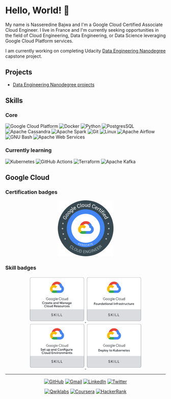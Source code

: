 # Hello, World! 👋

My name is Nasseredine Bajwa and I'm a Google Cloud Certified Associate Cloud Engineer. I live in France and I'm currently seeking opportunities in the field of Cloud Engineering, Data Engineering, or Data Science leveraging Google Cloud Platform services.

I am currently working on completing Udacity <a href="https://github.com/nasseredine/udacity-dend/blob/master/README.md">Data Engineering Nanodegree</a> capstone project.

## Projects
- <a href="https://github.com/nasseredine/udacity-dend/blob/master/README.md">Data Engineering Nanodegree projects</a>




## Skills

### Core

<p>
  <img src="https://img.shields.io/badge/-Google_Cloud_Platform-4285F4?style=flat-square&logo=google-cloud&logoColor=white" alt="Google Cloud Platform"/>
  <img src="https://img.shields.io/badge/-Docker-2496ED?style=flat-square&logo=docker&logoColor=white" alt="Docker"/>
  <img src="https://img.shields.io/badge/-Python-3776AB?style=flat-square&logo=python&logoColor=white" alt="Python"/>
  <img src="https://img.shields.io/badge/-PostgresSQL-336791?style=flat-square&logo=postgresql&logoColor=white" alt="PostgresSQL"/>
  <img src="https://img.shields.io/badge/-Apache_Cassandra-1287B1?style=flat-square&logo=apache-cassandra&logoColor=white" alt="Apache Cassandra"/>
  <img src="https://img.shields.io/badge/-Apache_Spark-E25A1C?style=flat-square&logo=apache-spark&logoColor=white" alt="Apache Spark"/>
  <img src="https://img.shields.io/badge/-Git-F05032?style=flat-square&logo=git&logoColor=white" alt="Git"/>
  <img src="https://img.shields.io/badge/-Linux-FCC624?style=flat-square&logo=linux&logoColor=white" alt="Linux"/>
  <img src="https://img.shields.io/badge/-Apache_Airflow-007A88?style=flat-square&logo=apache-airflow&logoColor=white" alt="Apache Airflow"/>
  <img src="https://img.shields.io/badge/-GNU_Bash-4EAA25?style=flat-square&logo=gnu-bash&logoColor=white" alt="GNU Bash"/>
  <img src="https://img.shields.io/badge/-Amazon_Web_Services-232F3E?style=flat-square&logo=amazon-aws&logoColor=white" alt="Apache Web Services"/>
</p>

### Currently learning
<p>
  <img src="https://img.shields.io/badge/-Kubernetes-326CE5?style=flat-square&logo=kubernetes&logoColor=white" alt="Kubernetes"/>
  <img src="https://img.shields.io/badge/-GitHub_Actions-2088FF?style=flat-square&logo=github-actions&logoColor=white" alt="GitHub Actions"/>
  <img src="https://img.shields.io/badge/-Terraform-623CE4?style=flat-square&logo=terraform&logoColor=white" alt="Terraform"/>
  <img src="https://img.shields.io/badge/-Apache_Kafka-000000?style=flat-square&logo=apache-kafka&logoColor=white" alt="Apache Kafka"/>
</p>


## Google Cloud

### Certification badges

<div>
  <p align="center">
    <a href="https://www.credential.net/d2865d9a-f6f9-4801-b6b4-8956cc7e8ce5" target="_blank">
      <img src="https://raw.githubusercontent.com/nasseredine/nasseredine/master/images/gcp_certification_badges/gcp_certification_badge_associate_cloud_engineer.png" width="175px" alt="Google Cloud Certified - Associate Cloud Engineer"/>
      </a>
  </p>
</div>


### Skill badges

<div>
  <p align="center">
    <a href="https://www.qwiklabs.com/public_profiles/ab0f617c-b57f-4a42-96c8-4a3bb4a982bb/badges/329357" target="_blank">
      <img src="https://raw.githubusercontent.com/nasseredine/nasseredine/master/images/gcp_skill_badges/gcp_skill_badge_create_and_manage_cloud_resources.png" width="175px" alt="Create and Manage Cloud Resources"/>
    </a>
    <a href="https://www.qwiklabs.com/public_profiles/ab0f617c-b57f-4a42-96c8-4a3bb4a982bb/badges/344080" target="_blank">
      <img src="https://raw.githubusercontent.com/nasseredine/nasseredine/master/images/gcp_skill_badges/gcp_skill_badge_foundational_infrastructure.png" width="175px" alt="Foundational Infrastructure"/>
    </a>
    <a href="https://www.qwiklabs.com/public_profiles/ab0f617c-b57f-4a42-96c8-4a3bb4a982bb/badges/345669" target="_blank">
      <img src="https://raw.githubusercontent.com/nasseredine/nasseredine/master/images/gcp_skill_badges/gcp_skill_badge_set_up_and_configure_cloud_environments.png" width="175px" alt="Set Up and Configure Cloud Environments"/>
    </a>
    <a href="https://www.qwiklabs.com/public_profiles/ab0f617c-b57f-4a42-96c8-4a3bb4a982bb/badges/467538" target="_blank">
      <img src="https://raw.githubusercontent.com/nasseredine/nasseredine/master/images/gcp_skill_badges/gcp_skill_badge_deploy_to_kubernetes.png" width="175px" alt="Deploy to Kubernetes Skill"/>
    </a>
  </p>
</div>


<hr/>

<div>
  <p align="center">
    <a href="https://github.com/nasseredine" target="_blank"><img alt="GitHub" src="https://img.shields.io/badge/GitHub-%23181717.svg?style=for-the-badge&logo=GitHub&logoColor=white" /></a>
    <a href="mailto:fr.bajwa.nasseredine@gmail.com" target="_blank"><img alt="Gmail" src="https://img.shields.io/badge/Gmail-%23D14836.svg?style=for-the-badge&logo=Gmail&logoColor=white" /></a>
    <a href="https://www.linkedin.com/in/nasseredine" target="_blank"><img alt="LinkedIn" src="https://img.shields.io/badge/LinkedIn-%230077B5.svg?style=for-the-badge&logo=LinkedIn&logoColor=white" /></a>
    <a href="https://twitter.com/Nasseredine_B" target="_blank"><img alt="Twitter" src="https://img.shields.io/badge/Twitter-%231DA1F2.svg?style=for-the-badge&logo=Twitter&logoColor=white" /></a>
  </p>
  <p align="center">
    <a href="https://www.qwiklabs.com/public_profiles/ab0f617c-b57f-4a42-96c8-4a3bb4a982bb" target="_blank"><img alt="Qwiklabs" src="https://img.shields.io/badge/Qwiklabs-%23F5CD0E.svg?style=for-the-badge&logo=Qwiklabs&logoColor=white" /></a>
    <a href="https://www.coursera.org/user/8fc607335fb5cbb0ca4e7f7e5b580e2e" target="_blank"><img alt="Coursera" src="https://img.shields.io/badge/Coursera-%232A73CC.svg?style=for-the-badge&logo=Coursera&logoColor=white" /></a>
    <a href="https://www.hackerrank.com/nasseredine" target="_blank"><img alt="HackerRank" src="https://img.shields.io/badge/HackerRank-%232EC866.svg?style=for-the-badge&logo=HackerRank&logoColor=white" /></a>
  </p>
</div>
